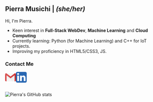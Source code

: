 ## Pierra Musichi | *(she/her)*
Hi, I'm Pierra. 
- Keen interest in **Full-Stack WebDev**, **Machine Learning** and **Cloud Computing**
- Currently learning: Python (for Machine Learning) and C++ for IoT projects.
- Improving my proficiency in HTML5/CSS3, JS.

### Contact Me 

<a href="mailto:musichipierra@gmail.com"><img align="left" src="https://raw.githubusercontent.com/deepajarout/deepajarout/main/2993691_brand_brands_gmail_logo_logos_icon.png" alt="musichi pierra | Gmail" width="35px"/></a>
<a href="https://www.linkedin.com/in/pierramusichi/"><img align="left" src="https://raw.githubusercontent.com/deepajarout/deepajarout/main/5296501_linkedin_network_linkedin logo_icon.png" alt="musichi pierra | LinkedIn" width="35px"/></a>
</br>
</br>
</br>

![Pierra's GitHub stats](https://github-readme-stats.vercel.app/api?username=pierramusichi&show_icons=true&theme=github_dark)

<!-- will insert header picture or sth of the sort->

<!---
pierramusichi/pierramusichi is a ✨ special ✨ repository because its `README.md` (this file) appears on your GitHub profile.
You can click the Preview link to take a look at your changes.
--->
